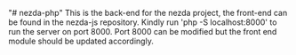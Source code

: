 "# nezda-php" 
This is the back-end for the nezda project, the front-end can be found in the nezda-js repository. Kindly run 'php -S localhost:8000' to run the server on port 8000. Port 8000 can be modified but the front end module should be updated accordingly.
